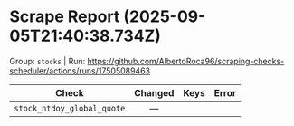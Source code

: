 # Scrape Report (2025-09-05T21:40:38.734Z)

Group: `stocks`  |  Run: https://github.com/AlbertoRoca96/scraping-checks-scheduler/actions/runs/17505089463

| Check | Changed | Keys | Error |
|---|:---:|:--|:--|
| `stock_ntdoy_global_quote` | — |  |  |
